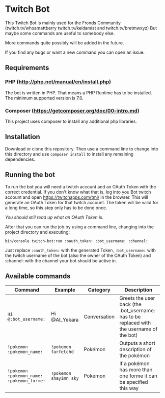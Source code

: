 # Twitch Bot

This Twitch Bot is mainly used for the Fronds Community
(twitch.tv/whoamattberry twitch.tv/keldamist and twitch.tv/bretmwxyz)
But maybe some commands are useful to somebody else.

More commands quite possibly will be added in the future.

If you find any bugs or want a new command you can open an issue.


## Requirements

### **PHP** (http://php.net/manual/en/install.php)

The bot is written in PHP. That means a PHP Runtime has to be installed.
The minimum supported version is 7.0.

### **Composer** (https://getcomposer.org/doc/00-intro.md)

This project uses composer to install any additional php libraries.


## Installation

Download or clone this repository. Then use a command line to change into this
directory and use `composer install` to install any remaining dependencies.


## Running the bot

To run the bot you will need a twitch account and an OAuth Token with the
correct credential. If you don't know what that is, log into you Bot twitch
account and open https://twitchapps.com/tmi/ in the browser.
This will generate an OAuth Token for that twitch account.
The token will be valid for a long time, so this step only has to be done once.

*You should still read up what an OAuth Token is.*

After that you can run the job by using a command line, changing into the
project directory and executing:

`bin/console twitch-bot:run :oauth_token: :bot_username: :channel:`

Just replace `:oauth_token:` with the generated Token, `:bot_username:` with
the twitch username of the bot (also the owner of the OAuth Token) and
:channel: with the channel your bot should be active in.


## Available commands

Command | Example | Category | Description
---|---|---|---
`Hi @:bot_username:` | Hi @AI_Yekara | Conversation | Greets the user back (the :bot_username: has to be replaced with the username of the bot)
`!pokemon :pokemon_name:` | `!pokemon farfetchd` | Pokémon | Outputs a short description of the pokémon
`!pokemon :pokemon_name:` `:pokemon_forme:` | `!pokemon shayimn sky` | Pokémon | If a pokémon has more than one forme it can be specified this way
